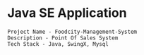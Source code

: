 # Java SE Application 
```
Project Name - Foodcity-Management-System
Description - Point Of Sales System
Tech Stack - Java, SwingX, Mysql
```
